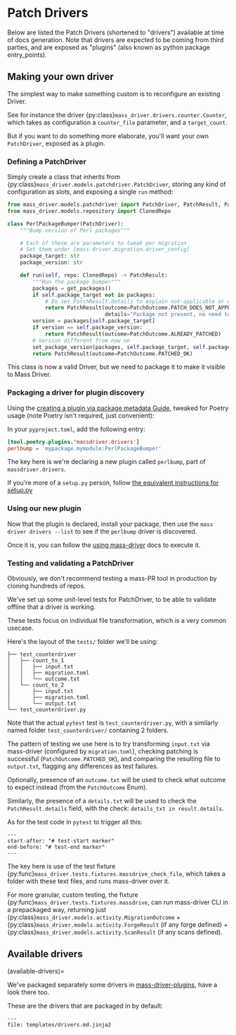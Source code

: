 # Patch Drivers

Below are listed the Patch Drivers (shortened to "drivers") available at time of
docs generation. Note that drivers are expected to be coming from third parties,
and are exposed as "plugins" (also known as python package entry_points).

## Making your own driver

The simplest way to make something custom is to reconfigure an existing Driver.

See for instance the driver {py:class}`mass_driver.drivers.counter.Counter`, which
takes as configuration a `counter_file` parameter, and a `target_count`.

But if you want to do something more elaborate, you'll want your own
`PatchDriver`, exposed as a plugin.

### Defining a PatchDriver

Simply create a class that inherits from
{py:class}`mass_driver.models.patchdriver.PatchDriver`, storing any kind of configuration as
slots, and exposing a single `run` method:

```python
from mass_driver.models.patchdriver import PatchDriver, PatchResult, PatchOutcome
from mass_driver.models.repository import ClonedRepo

class PerlPackageBumper(PatchDriver):
    """Bump version of Perl packages"""

    # Each of these are parameters to tweak per migration
    # Set them under [mass-driver.migration.driver_config]
    package_target: str
    package_version: str

    def run(self, repo: ClonedRepo) -> PatchResult:
        """Run the package bumper"""
        packages = get_packages()
        if self.package_target not in packages:
            # Do set PatchResult.details to explain not-applicable or errors
            return PatchResult(outcome=PatchOutcome.PATCH_DOES_NOT_APPLY,
                               details="Package not present, no need to bump")
        version = packages[self.package_target]
        if version == self.package_version:
            return PatchResult(outcome=PatchOutcome.ALREADY_PATCHED)
        # Version different from now on
        set_package_version(packages, self.package_target, self.package_version)
        return PatchResult(outcome=PatchOutcome.PATCHED_OK)
```

This class is now a valid Driver, but we need to package it to make it visible
to Mass Driver.

### Packaging a driver for plugin discovery

Using the [creating a plugin via package metadata
Guide](https://packaging.python.org/en/latest/guides/creating-and-discovering-plugins/#using-package-metadata),
tweaked for Poetry usage (note Poetry isn't required, just convenient):

In your `pyproject.toml`, add the following entry:

```toml
[tool.poetry.plugins.'massdriver.drivers']
perlbump = 'mypackage.mymodule:PerlPackageBumper'
```

The key here is we're declaring a new plugin called `perlbump`, part of
`massdriver.drivers`.

If you're more of a `setup.py` person, follow [the equivalent instructions for
setup.py](https://github.com/python-poetry/poetry/issues/927#issuecomment-1232254538)

### Using our new plugin

Now that the plugin is declared, install your package, then use the `mass driver
drivers --list` to see if the `perlbump` driver is discovered.

Once it is, you can follow the [using mass-driver](usage) docs to execute it.

### Testing and validating a PatchDriver

Obviously, we don't recommend testing a mass-PR tool in production by cloning
hundreds of repos.

We've set up some unit-level tests for PatchDriver, to be able to validate
offline that a driver is working.

These tests focus on individual file transformation, which is a very common
usecase.

Here's the layout of the `tests/` folder we'll be using:

```none
├── test_counterdriver
│   ├── count_to_1
│   │   ├── input.txt
│   │   ├── migration.toml
│   │   └── outcome.txt
│   └── count_to_2
│       ├── input.txt
│       ├── migration.toml
│       └── output.txt
└── test_counterdriver.py
```

Note that the actual `pytest` test is `test_counterdriver.py`, with a similarly
named folder `test_counterdriver/` containing 2 folders.

The pattern of testing we use here is to try transforming `input.txt` via
mass-driver (configured by `migration.toml`), checking patching is successful
(`PatchOutcome.PATCHED_OK`), and comparing the resulting file to `output.txt`,
flagging any differences as test failures.

Optionally, presence of an `outcome.txt` will be used to check what outcome to
expect instead (from the `PatchOutcome` Enum).

Similarly, the presence of a `details.txt` will be used to check the
`PatchResult.details` field, with the check: `details_txt in result.details`.

As for the test code in `pytest` to trigger all this:

```{literalinclude} ../../src/mass_driver/tests/test_counterdriver.py
---
start-after: "# test-start marker"
end-before: "# test-end marker"
---
```

The key here is use of the test fixture
{py:func}`mass_driver.tests.fixtures.massdrive_check_file`, which takes a folder
with these text files, and runs mass-driver over it.

For more granular, custom testing, the fixture
{py:func}`mass_driver.tests.fixtures.massdrive`, can run mass-driver CLI in a
prepackaged way, returning just
{py:class}`mass_driver.models.activity.MigrationOutcome` +
{py:class}`mass_driver.models.activity.ForgeResult` (if any forge defined) +
{py:class}`mass_driver.models.activity.ScanResult` (if any scans defined).

## Available drivers

(available-drivers)=

We've packaged separately some drivers in
[mass-driver-plugins](https://github.com/OverkillGuy/mass-driver-plugins), have
a look there too.

These are the drivers that are packaged in by default:

```{jinja} drivers
---
file: templates/drivers.md.jinja2
```
